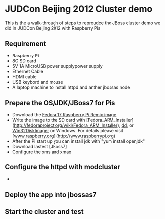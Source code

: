 JUDCon Beijing 2012 Cluster demo 
========================
This is the a walk-through of steps to reproudce the JBoss cluster demo we did in JUDCon Beijing 2012 with Raspberry Pis

Requirement 
-------------------
* Raspberry Pi
* 8G SD card 
* 5V 1A MicroUSB power supplypower supply
* Ethernet Cable 
* HDMI cable 
* USB keybord and mouse
* A laptop machine to install httpd and anther jbossas node

Prepare the OS/JDK/JBoss7 for Pis
-------------------
* Download the [Fedora 17 Raspberry Pi Remix image](http://scotland.proximity.on.ca/raspberrypi/f17-releases/v5/latest)
* Write the image to the SD card with [Fedora_ARM_Installer] (http://fedoraproject.org/wiki/Fedora_ARM_Installer), 
[dd](http://en.wikipedia.org/wiki/Dd_(Unix)), or [Win32DiskImager](https://launchpad.net/win32-image-writer/+download) on Windows.
For details please visit [www.raspberry.org] (http://www.raspberrypi.org)
* After the Pi start up you can install jdk with "yum install openjdk"
* Download lastest [JBoss7]
* Configure the xms and xmax

Configure the httpd with modcluster
--------------------
* 



Deploy the app into jbossas7  
-------------------




Start the cluster and test
------------------- 



